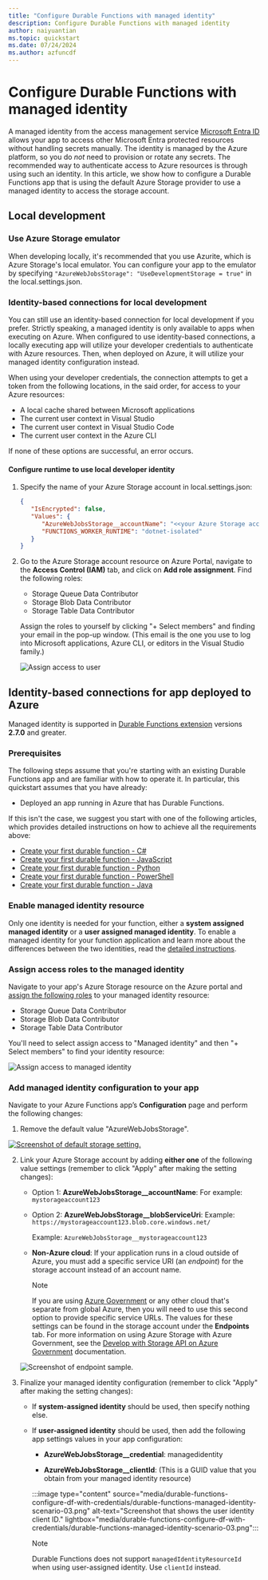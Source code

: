 ```yaml
---
title: "Configure Durable Functions with managed identity"
description: Configure Durable Functions with managed identity
author: naiyuantian
ms.topic: quickstart
ms.date: 07/24/2024
ms.author: azfuncdf
---
```


# Configure Durable Functions with managed identity 

A managed identity from the access management service [Microsoft Entra ID](../../active-directory/fundamentals/active-directory-whatis.md) allows your app to access other Microsoft Entra protected resources without handling secrets manually. The identity is managed by the Azure platform, so you do *not* need to provision or rotate any secrets. The recommended way to authenticate access to Azure resources is through using such an identity. In this article, we show how to configure a Durable Functions app that is using the default Azure Storage provider to use a managed identity to access the storage account. 

## Local development 

### Use Azure Storage emulator
When developing locally, it's recommended that you use Azurite, which is Azure Storage's local emulator. You can configure your app to the emulator by specifying `"AzureWebJobsStorage": "UseDevelopmentStorage = true"` in the local.settings.json.

### Identity-based connections for local development

You can still use an identity-based connection for local development if you prefer. Strictly speaking, a managed identity is only available to apps when executing on Azure. When configured to use identity-based connections, a locally executing app will utilize your developer credentials to authenticate with Azure resources. Then, when deployed on Azure, it will utilize your managed identity configuration instead.

When using your developer credentials, the connection attempts to get a token from the following locations, in the said order, for access to your Azure resources:

- A local cache shared between Microsoft applications
- The current user context in Visual Studio
- The current user context in Visual Studio Code
- The current user context in the Azure CLI

If none of these options are successful, an error occurs.

#### Configure runtime to use local developer identity
1. Specify the name of your Azure Storage account in local.settings.json: 
   ```json
   {
      "IsEncrypted": false,
      "Values": {
         "AzureWebJobsStorage__accountName": "<<your Azure Storage account name>>",
         "FUNCTIONS_WORKER_RUNTIME": "dotnet-isolated"
      }
   }
   ```
2. Go to the Azure Storage account resource on Azure Portal, navigate to the **Access Control (IAM)** tab, and click on **Add role assignment**. Find the following roles: 
   * Storage Queue Data Contributor 
   * Storage Blob Data Contributor 
   * Storage Table Data Contributor 

   Assign the roles to yourself by clicking "+ Select members" and finding your email in the pop-up window. (This email is the one you use to log into Microsoft applications, Azure CLI, or editors in the Visual Studio family.)

   ![Assign access to user](./media/durable-functions-managed-identity/assign-access-user.png)

## Identity-based connections for app deployed to Azure

Managed identity is supported in [Durable Functions extension](https://www.nuget.org/packages/Microsoft.Azure.WebJobs.Extensions.DurableTask) versions **2.7.0** and greater. 

### Prerequisites

The following steps assume that you're starting with an existing Durable Functions app and are familiar with how to operate it. In particular, this quickstart assumes that you have already: 

* Deployed an app running in Azure that has Durable Functions. 

If this isn't the case, we suggest you start with one of the following articles, which provides detailed instructions on how to achieve all the requirements above:

- [Create your first durable function - C#](durable-functions-create-first-csharp.md)
- [Create your first durable function - JavaScript](quickstart-js-vscode.md)
- [Create your first durable function - Python](quickstart-python-vscode.md)
- [Create your first durable function - PowerShell](quickstart-powershell-vscode.md)
- [Create your first durable function - Java](quickstart-java.md)

### Enable managed identity resource 

Only one identity is needed for your function, either a **system assigned managed identity** or a **user assigned managed identity**. To enable a managed identity for your function application and learn more about the differences between the two identities, read the [detailed instructions](../../app-service/overview-managed-identity.md).   

### Assign access roles to the managed identity

Navigate to your app's Azure Storage resource on the Azure portal and [assign the following roles](https://learn.microsoft.com/entra/identity/managed-identities-azure-resources/how-to-assign-access-azure-resource) to your managed identity resource:

* Storage Queue Data Contributor
* Storage Blob Data Contributor
* Storage Table Data Contributor

You'll need to select assign access to "Managed identity" and then "+ Select members" to find your identity resource: 

![Assign access to managed identity](./media/durable-functions-managed-identity/assign-access-managed-identity.png)

### Add managed identity configuration to your app

Navigate to your Azure Functions app’s **Configuration** page and perform the following changes: 

1. Remove the default value "AzureWebJobsStorage". 

  [ ![Screenshot of default storage setting.](./media/durable-functions-configure-df-with-credentials/durable-functions-managed-identity-scenario-01.png)](./media/durable-functions-configure-df-with-credentials/durable-functions-managed-identity-scenario-01.png#lightbox)

2. Link your Azure Storage account by adding **either one** of the following value settings (remember to click "Apply" after making the setting changes): 

   * Option 1: 
      **AzureWebJobsStorage__accountName**: For example: `mystorageaccount123`

   * Option 2: 
      **AzureWebJobsStorage__blobServiceUri**: Example: `https://mystorageaccount123.blob.core.windows.net/` 

       Example: `AzureWebJobsStorage__mystorageaccount123`

   * **Non-Azure cloud**: If your application runs in a cloud outside of Azure, you must add a specific service URI (an *endpoint*) for the storage account instead of an account name.

     > [!NOTE] 
     > If you are using [Azure Government](../../azure-government/documentation-government-welcome.md) or any other cloud that's separate from global Azure, then you will need to use this second option to provide specific service URLs. The values for these settings can be found in the storage account under the **Endpoints** tab. For more information on using Azure Storage with Azure Government, see the [Develop with Storage API on Azure Government](../../azure-government/documentation-government-get-started-connect-to-storage.md) documentation. 

   ![Screenshot of endpoint sample.](media/durable-functions-configure-df-with-credentials/durable-functions-managed-identity-scenario-02.png)

3. Finalize your managed identity configuration (remember to click "Apply" after making the setting changes): 

   * If **system-assigned identity** should be used, then specify nothing else. 

   * If **user-assigned identity** should be used, then add the following app settings values in your app configuration:  
     * **AzureWebJobsStorage__credential**: managedidentity 

     * **AzureWebJobsStorage__clientId**: (This is a GUID value that you obtain from your managed identity resource)

     :::image type="content" source="media/durable-functions-configure-df-with-credentials/durable-functions-managed-identity-scenario-03.png" alt-text="Screenshot that shows the user identity client ID." lightbox="media/durable-functions-configure-df-with-credentials/durable-functions-managed-identity-scenario-03.png":::
     
      > [!NOTE] 
      > Durable Functions does not support `managedIdentityResourceId` when using user-assigned identity. Use `clientId` instead. 
   




